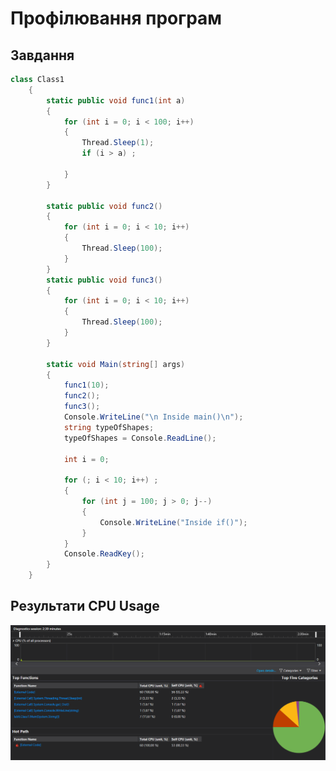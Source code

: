 # Профілювання програм

## Завдання

```C#
class Class1
    {
		static public void func1(int a)
		{
			for (int i = 0; i < 100; i++)
			{
                Thread.Sleep(1);
				if (i > a) ;

			}
		}

        static public void func2()
		{
			for (int i = 0; i < 10; i++)
			{
				Thread.Sleep(100);
			}
		}
		static public void func3()
		{
			for (int i = 0; i < 10; i++)
			{
				Thread.Sleep(100);
			}
		}

		static void Main(string[] args)
		{
			func1(10);
			func2();
			func3();
			Console.WriteLine("\n Inside main()\n");
			string typeOfShapes;
			typeOfShapes = Console.ReadLine();

			int i = 0;

			for (; i < 10; i++) ;
			{
				for (int j = 100; j > 0; j--)
				{
					Console.WriteLine("Inside if()");
				}
			}
			Console.ReadKey();
		}
	}
```
## Результати CPU Usage
![alt text](https://github.com/natasha1237/lab6/blob/main/image_2020-12-15_21-46-02.png)
